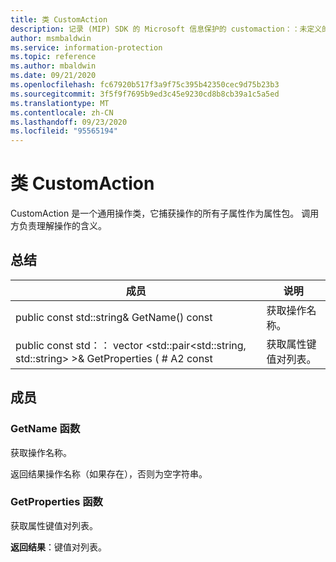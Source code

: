 ```yaml
---
title: 类 CustomAction
description: 记录 (MIP) SDK 的 Microsoft 信息保护的 customaction：：未定义的类。
author: msmbaldwin
ms.service: information-protection
ms.topic: reference
ms.author: mbaldwin
ms.date: 09/21/2020
ms.openlocfilehash: fc67920b517f3a9f75c395b42350cec9d75b23b3
ms.sourcegitcommit: 3f5f9f7695b9ed3c45e9230cd8b8cb39a1c5a5ed
ms.translationtype: MT
ms.contentlocale: zh-CN
ms.lasthandoff: 09/23/2020
ms.locfileid: "95565194"
---
```

# <a name="class-customaction"></a>类 CustomAction 
CustomAction 是一个通用操作类，它捕获操作的所有子属性作为属性包。 调用方负责理解操作的含义。
  
## <a name="summary"></a>总结
 成员                        | 说明                                
--------------------------------|---------------------------------------------
public const std::string& GetName() const  |  获取操作名称。
public const std：： vector \<std::pair\<std::string, std::string\> \>& GetProperties ( # A2 const  |  获取属性键值对列表。
  
## <a name="members"></a>成员
  
### <a name="getname-function"></a>GetName 函数
获取操作名称。

  
返回结果操作名称（如果存在），否则为空字符串。
  
### <a name="getproperties-function"></a>GetProperties 函数
获取属性键值对列表。

  
**返回结果**：键值对列表。